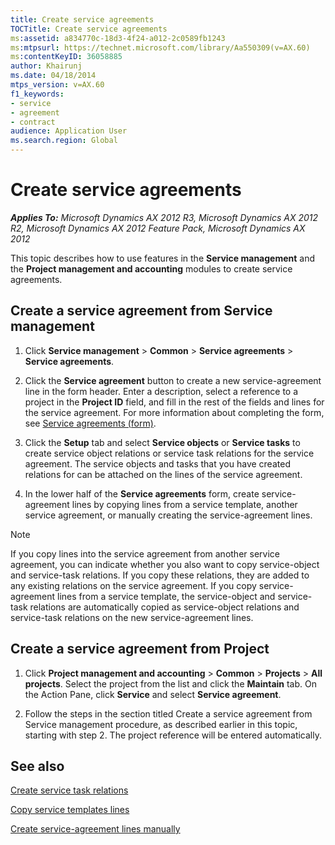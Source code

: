 ```yaml
---
title: Create service agreements
TOCTitle: Create service agreements
ms:assetid: a834770c-18d3-4f24-a012-2c0589fb1243
ms:mtpsurl: https://technet.microsoft.com/library/Aa550309(v=AX.60)
ms:contentKeyID: 36058885
author: Khairunj
ms.date: 04/18/2014
mtps_version: v=AX.60
f1_keywords:
- service
- agreement
- contract
audience: Application User
ms.search.region: Global
---
```


# Create service agreements 


_**Applies To:** Microsoft Dynamics AX 2012 R3, Microsoft Dynamics AX 2012 R2, Microsoft Dynamics AX 2012 Feature Pack, Microsoft Dynamics AX 2012_

This topic describes how to use features in the **Service management** and the **Project management and accounting** modules to create service agreements.

## Create a service agreement from Service management

1.  Click **Service management** \> **Common** \> **Service agreements** \> **Service agreements**.

2.  Click the **Service agreement** button to create a new service-agreement line in the form header. Enter a description, select a reference to a project in the **Project ID** field, and fill in the rest of the fields and lines for the service agreement. For more information about completing the form, see [Service agreements (form)](https://technet.microsoft.com/library/aa617823\(v=ax.60\)).

3.  Click the **Setup** tab and select **Service objects** or **Service tasks** to create service object relations or service task relations for the service agreement. The service objects and tasks that you have created relations for can be attached on the lines of the service agreement.

4.  In the lower half of the **Service agreements** form, create service-agreement lines by copying lines from a service template, another service agreement, or manually creating the service-agreement lines.


> [!NOTE]
> <P>If you copy lines into the service agreement from another service agreement, you can indicate whether you also want to copy service-object and service-task relations. If you copy these relations, they are added to any existing relations on the service agreement. If you copy service-agreement lines from a service template, the service-object and service-task relations are automatically copied as service-object relations and service-task relations on the new service-agreement lines.</P>



## Create a service agreement from Project

1.  Click **Project management and accounting** \> **Common** \> **Projects** \> **All projects**. Select the project from the list and click the **Maintain** tab. On the Action Pane, click **Service** and select **Service agreement**.

2.  Follow the steps in the section titled Create a service agreement from Service management procedure, as described earlier in this topic, starting with step 2. The project reference will be entered automatically.

## See also

[Create service task relations](create-service-task-relations.md)

[Copy service templates lines](copy-service-templates-lines.md)

[Create service-agreement lines manually](create-service-agreement-lines-manually.md)

  


